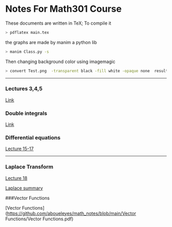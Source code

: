 # Notes For Math301 Course 
These documents are written in TeX; To compile it 
```bash
> pdflatex main.tex
```
the graphs are made by manim a python lib
```bash
> manim Class.py -s 
```
Then changing background color using imagemagic
 ```bash
> convert Test.png  -transparent black -fill white -opaque none  result.png
```
- - -
### Lectures 3,4,5

[Link](https://github.com/aboueleyes/math_notes/blob/main/L3-4-5/main.pdf)
### Double integrals
[Link](https://github.com/aboueleyes/math_notes/blob/main/double-integrals/main.pdf)

### Differential equations 
[Lecture 15-17](https://github.com/aboueleyes/math_notes/blob/main/L15-16-17/main.pdf)
- - - 
### Laplace Transform
[Lecture 18](https://github.com/aboueleyes/math_notes/blob/main/Laplace/main.pdf)

[Laplace summary](https://github.com/aboueleyes/math_notes/blob/main/Laplace/laplace-summary.pdf)

###Vector Functions

[Vector Functions](https://github.com/aboueleyes/math_notes/blob/main/Vector Functions/Vector Functions.pdf)
